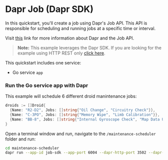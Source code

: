 # Dapr Job (Dapr SDK)

In this quickstart, you'll create a job using Dapr's Job API. This API is responsible for scheduling and running jobs at a specific time or interval.

Visit [this](https://docs.dapr.io/developing-applications/building-blocks/jobs/) link for more information about Dapr and the Job API.

> **Note:** This example leverages the Dapr SDK.  If you are looking for the example using HTTP REST only [click here](../http).

This quickstart includes one service:
 
- Go service `app`

### Run the Go service app with Dapr

This example will schedule 6 different droid manintenance jobs:

```go
droids := []Droid{
  {Name: "R2-D2", Jobs: []string{"Oil Change", "Circuitry Check"}},
  {Name: "C-3PO", Jobs: []string{"Memory Wipe", "Limb Calibration"}},
  {Name: "BB-8", Jobs: []string{"Internal Gyroscope Check", "Map Data Update"}},
}
```

Open a terminal window and run, navigate to the `/maintenance-scheduler` folder and run:

```bash
cd maintenance-scheduler
dapr run --app-id job-sdk --app-port 6004 --dapr-http-port 3502 --dapr-grpc-port 60002 -- go run .
```

<!-- END_STEP -->
